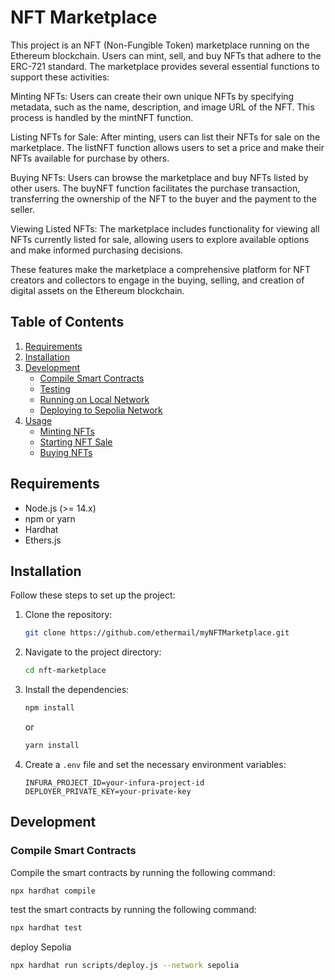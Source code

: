 # NFT Marketplace

This project is an NFT (Non-Fungible Token) marketplace running on the Ethereum blockchain. Users can mint, sell, and buy NFTs that adhere to the ERC-721 standard. The marketplace provides several essential functions to support these activities:

Minting NFTs: Users can create their own unique NFTs by specifying metadata, such as the name, description, and image URL of the NFT. This process is handled by the mintNFT function.

Listing NFTs for Sale: After minting, users can list their NFTs for sale on the marketplace. The listNFT function allows users to set a price and make their NFTs available for purchase by others.

Buying NFTs: Users can browse the marketplace and buy NFTs listed by other users. The buyNFT function facilitates the purchase transaction, transferring the ownership of the NFT to the buyer and the payment to the seller.

Viewing Listed NFTs: The marketplace includes functionality for viewing all NFTs currently listed for sale, allowing users to explore available options and make informed purchasing decisions.

These features make the marketplace a comprehensive platform for NFT creators and collectors to engage in the buying, selling, and creation of digital assets on the Ethereum blockchain.

## Table of Contents

1. [Requirements](#requirements)
2. [Installation](#installation)
3. [Development](#development)
   - [Compile Smart Contracts](#compile-smart-contracts)
   - [Testing](#testing)
   - [Running on Local Network](#running-on-local-network)
   - [Deploying to Sepolia Network](#deploying-to-sepolia-network)
4. [Usage](#usage)
   - [Minting NFTs](#minting-nfts)
   - [Starting NFT Sale](#starting-nft-sale)
   - [Buying NFTs](#buying-nfts)

## Requirements

- Node.js (>= 14.x)
- npm or yarn
- Hardhat
- Ethers.js

## Installation

Follow these steps to set up the project:

1. Clone the repository:

    ```sh
    git clone https://github.com/ethermail/myNFTMarketplace.git
    ```

2. Navigate to the project directory:

    ```sh
    cd nft-marketplace
    ```

3. Install the dependencies:

    ```sh
    npm install
    ```

    or

    ```sh
    yarn install
    ```

4. Create a `.env` file and set the necessary environment variables:

    ```env
    INFURA_PROJECT_ID=your-infura-project-id
    DEPLOYER_PRIVATE_KEY=your-private-key
    ```

## Development

### Compile Smart Contracts

Compile the smart contracts by running the following command:

```sh
npx hardhat compile
```
test the smart contracts by running the following command:

```sh
npx hardhat test
```

deploy Sepolia
```sh
npx hardhat run scripts/deploy.js --network sepolia
```






